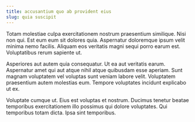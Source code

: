 ```yaml
---
title: accusantium quo ab provident eius
slug: quia suscipit
---
```


Totam molestiae culpa exercitationem nostrum praesentium similique. Nisi non qui. Est eum eum sit dolores quia. Aspernatur doloremque ipsum velit minima nemo facilis. Aliquam eos veritatis magni sequi porro earum est. Voluptatibus rerum sapiente ut.

Asperiores aut autem quia consequatur. Ut ea aut veritatis earum. Aspernatur amet qui aut atque nihil atque quibusdam esse aperiam. Sunt magnam voluptatem vel voluptas sunt veniam labore velit. Voluptatem praesentium autem molestias eum. Tempore voluptates incidunt explicabo ut ex.

Voluptate cumque ut. Eius est voluptas et nostrum. Ducimus tenetur beatae temporibus exercitationem illo possimus qui dolore voluptates. Qui temporibus totam dicta. Ipsa sint temporibus.
